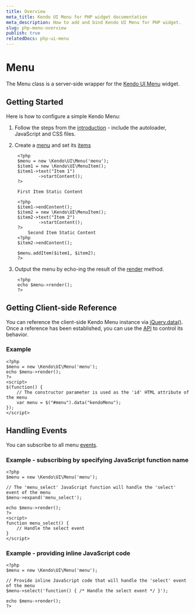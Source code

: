 ```yaml
---
title: Overview
meta_title: Kendo UI Menu for PHP widget documentation
meta_description: How to add and bind Kendo UI Menu for PHP widget.
slug: php-menu-overview
publish: true
relatedDocs: php-ui-menu
---
```


# Menu

The Menu class is a server-side wrapper for the [Kendo UI Menu](http://docs.kendoui.com/api/web/menu) widget.

## Getting Started

Here is how to configure a simple Kendo Menu:

1. Follow the steps from the [introduction](/getting-started/using-kendo-with/php/introduction) - include the autoloader, JavaScript and CSS files.

1. Create a [menu](/api/wrappers/php/Kendo/UI/Menu) and set its [items](/api/wrappers/php/Kendo/UI/Menu#additem)

        <?php
        $menu = new \Kendo\UI\Menu('menu');
        $item1 = new \Kendo\UI\MenuItem();
        $item1->text("Item 1")
                ->startContent();
        ?>

        First Item Static Content

        <?php
        $item1->endContent();
        $item2 = new \Kendo\UI\MenuItem();
        $item2->text("Item 2")
                ->startContent();
        ?>
            Second Item Static Content
        <?php
        $item2->endContent();

        $menu.addItem($item1, $item2);
        ?>

1. Output the menu by echo-ing the result of the [render](/api/wrappers/php/Kendo/UI/Widget#render) method.

        <?php
        echo $menu->render();
        ?>

## Getting Client-side Reference

You can reference the client-side Kendo Menu instance via [jQuery.data()](http://api.jquery.com/jQuery.data/).
Once a reference has been established, you can use the [API](/api/web/menu#methods) to control its behavior.

### Example

    <?php
    $menu = new \Kendo\UI\Menu('menu');
    echo $menu->render();
    ?>
    <script>
    $(function() {
        // The constructor parameter is used as the 'id' HTML attribute of the menu
        var menu = $("#menu").data("kendoMenu");
    });
    </script>

## Handling Events

You can subscribe to all menu [events](/api/web/menu#events).

### Example - subscribing by specifying JavaScript function name

    <?php
    $menu = new \Kendo\UI\Menu('menu');

    // The 'menu_select' JavaScript function will handle the 'select' event of the menu
    $menu->expand('menu_select');

    echo $menu->render();
    ?>
    <script>
    function menu_select() {
        // Handle the select event
    }
    </script>

### Example - providing inline JavaScript code

    <?php
    $menu = new \Kendo\UI\Menu('menu');

    // Provide inline JavaScript code that will handle the 'select' event of the menu
    $menu->select('function() { /* Handle the select event */ }');

    echo $menu->render();
    ?>


 
